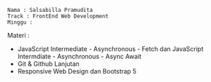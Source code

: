 ```
Nama : Salsabilla Pramudita
Track : FrontEnd Web Development
Minggu : 
```

Materi : 
- JavaScript Intermediate - Asynchronous - Fetch dan JavaScript Intermdiate - Asynchronous - Async Await
- Git & Github Lanjutan
- Responsive Web Design dan Bootstrap 5
